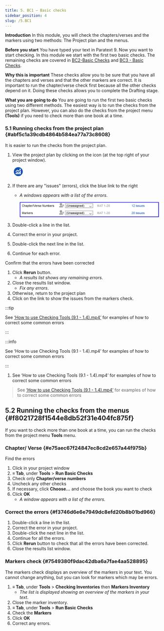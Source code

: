 ```yaml
---
title: 5. BC1 – Basic checks
sidebar_position: 4
slug: /5.BC1
---
```




**Introduction**
In this module, you will check the chapters/verses and the markers using two methods: The Project plan and the menus.


**Before you start**
You have typed your text in Paratext 9. Now you want to start checking. In this module we start with the first two basic checks. The remaining checks are covered in [BC2-Basic Checks](https://sillsdev.github.io/paratext-manual/12.BC2) and [BC3 - Basic Checks](https://sillsdev.github.io/paratext-manual/19.BC3).


**Why this is important**
These checks allow you to be sure that you have all the chapters and verses and that the other markers are correct. It is important to run the chapter/verse check first because all the other checks depend on it. Doing these checks allows you to complete the Drafting stage.


**What you are going to do**
You are going to run the first two basic checks using two different methods. The easiest way is to run the checks from the project plan. However, you can also do the checks from the project menu **(Tools)** if you need to check more than one book at a time.


### 5.1 Running checks from the project plan {#abf5c1a39cdb4864b584ea77a73c8608}


It is easier to run the checks from the project plan.

1. View the project plan by clicking on the icon
(at the top right of your project window).

	![](./88811353.png)

1. If there are any "issues" (errors), click the blue link to the right
	- _A windows appears with a list of the errors_.

		![](./1096277516.png)

1. Double-click a line in the list.
1. Correct the error in your project.
1. Double-click the next line in the list.
1. Continue for each error.

Confirm that the errors have been corrected

1. Click **Rerun** button.
	- _A results list shows any remaining errors_.
1. Close the results list window.
	- _Fix any errors_.
1. Otherwise, return to the project plan
1. Click on the link to show the issues from the markers check.

:::tip 


See [‘How to use Checking Tools (9.1 - 1.4).mp4’](https://vimeo.com/461361122) for examples of how to correct some common errors


:::


:::info

See ‘How to use Checking Tools (9.1 - 1.4).mp4’ for examples of how to correct some common errors

:::



1. See ‘How to use Checking Tools (9.1 - 1.4).mp4’ for examples of how to correct some common errors

> See [‘How to use Checking Tools (9.1 - 1.4).mp4’](https://vimeo.com/461361122) for examples of how to correct some common errors


## 5.2 Running the checks from the menus {#f8021728f1544e8db52f31e404fc875f}


If you want to check more than one book at a time, you can run the checks from the project menu **Tools** menu.


### Chapter/ Verse {#e75aec67f24847ec8cd2e657a44f975b}


Find the errors

1. Click in your project window
1. **≡ Tab**, under **Tools** > **Run Basic Checks**
1. Check only **Chapter/verse numbers**
1. Uncheck any other checks
1. If necessary, click **Choose…** and choose the book you want to check
1. Click **OK**
	- _A window appears with a list of the errors._

### Correct the errors {#f3746d6e6e7949dc8efd20b8b01bd966}

1. Double-click a line in the list.
1. Correct the error in your project.
1. Double-click the next line in the list.
1. Continue for all the errors.
1. Click **Rerun** button to check that all the errors have been corrected.
1. Close the results list window.

### Markers check {#7549380f9dac42dba6a7fae4aa528895}


The markers check displays an overview of the markers in your text. You cannot change anything, but you can look for markers which may be errors.

1. **≡ Tab**, under **Tools** > **Checking Inventories** then **Markers Inventory**
	- _The list is displayed showing an overview of the markers in your text_.
1. Close the marker inventory.
1. **≡ Tab**, under **Tools** > **Run Basic Checks**
1. Check the **Markers**
1. Click **OK**
1. Correct any errors.
